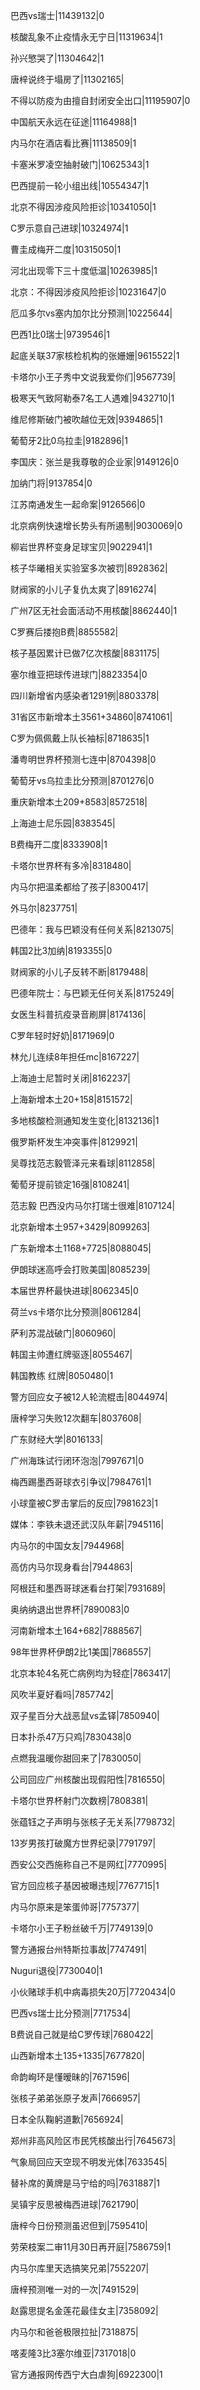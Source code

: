 巴西vs瑞士|11439132|0

核酸乱象不止疫情永无宁日|11319634|1

孙兴慜哭了|11304642|1

唐梓说终于塌房了|11302165|

不得以防疫为由擅自封闭安全出口|11195907|0

中国航天永远在征途|11164988|1

内马尔在酒店看比赛|11138509|1

卡塞米罗凌空抽射破门|10625343|1

巴西提前一轮小组出线|10554347|1

北京不得因涉疫风险拒诊|10341050|1

C罗示意自己进球|10324974|1

曹圭成梅开二度|10315050|1

河北出现零下三十度低温|10263985|1

北京：不得因涉疫风险拒诊|10231647|0

厄瓜多尔vs塞内加尔比分预测|10225644|

巴西1比0瑞士|9739546|1

起底关联37家核检机构的张姗姗|9615522|1

卡塔尔小王子秀中文说我爱你们|9567739|

极寒天气致阿勒泰7名工人遇难|9432710|1

维尼修斯破门被吹越位无效|9394865|1

葡萄牙2比0乌拉圭|9182896|1

李国庆：张兰是我尊敬的企业家|9149126|0

加纳门将|9137854|0

江苏南通发生一起命案|9126566|0

北京病例快速增长势头有所遏制|9030069|0

柳岩世界杯变身足球宝贝|9022941|1

核子华曦相关实验室多次被罚|8928362|

财阀家的小儿子复仇太爽了|8916274|

广州7区无社会面活动不用核酸|8862440|1

C罗赛后搂抱B费|8855582|

核子基因累计已做7亿次核酸|8831175|

塞尔维亚把球传进球门|8823354|0

四川新增省内感染者1291例|8803378|

31省区市新增本土3561+34860|8741061|

C罗为佩佩戴上队长袖标|8718635|1

潘粤明世界杯预测七连中|8704398|0

葡萄牙vs乌拉圭比分预测|8701276|0

重庆新增本土209+8583|8572518|

上海迪士尼乐园|8383545|

B费梅开二度|8333908|1

卡塔尔世界杯有多冷|8318480|

内马尔把温柔都给了孩子|8300417|

外马尔|8237751|

巴德年：我与巴颖没有任何关系|8213075|

韩国2比3加纳|8193355|0

财阀家的小儿子反转不断|8179488|

巴德年院士：与巴颖无任何关系|8175249|

女医生科普抗疫录音刷屏|8174136|

C罗年轻时好奶|8171969|0

林允儿连续8年担任mc|8167227|

上海迪士尼暂时关闭|8162237|

上海新增本土20+158|8151572|

多地核酸检测通知发生变化|8132136|1

俄罗斯杯发生冲突事件|8129921|

吴尊找范志毅管泽元来看球|8112858|

葡萄牙提前锁定16强|8108241|

范志毅 巴西没内马尔打瑞士很难|8107124|

北京新增本土957+3429|8099263|

广东新增本土1168+7725|8088045|

伊朗球迷高呼会打败美国|8085239|

本届世界杯最快进球|8062345|0

荷兰vs卡塔尔比分预测|8061284|

萨利苏混战破门|8060960|

韩国主帅遭红牌驱逐|8055467|

韩国教练 红牌|8050480|1

警方回应女子被12人轮流棍击|8044974|

唐梓学习失败12次翻车|8037608|

广东财经大学|8016133|

广州海珠试行闭环泡泡|7997671|0

梅西踢墨西哥球衣引争议|7984761|1

小球童被C罗击掌后的反应|7981623|1

媒体：李铁未退还武汉队年薪|7945116|

内马尔的中国女友|7944968|

高仿内马尔现身看台|7944863|

阿根廷和墨西哥球迷看台打架|7931689|

奥纳纳退出世界杯|7890083|0

河南新增本土164+682|7888567|

98年世界杯伊朗2比1美国|7868557|

北京本轮4名死亡病例均为轻症|7863417|

风吹半夏好看吗|7857742|

双子星百分大战恶鼠vs孟铎|7850940|

日本扑杀47万只鸡|7830438|0

点燃我温暖你甜回来了|7830050|

公司回应广州核酸出现假阳性|7816550|

卡塔尔世界杯射门次数榜|7808381|

张蕴钰之子声明与张核子无关系|7798732|

13岁男孩打破魔方世界纪录|7791797|

西安公交西施称自己不是网红|7770995|

官方回应核子基因被曝违规|7767715|1

内马尔原来是笨蛋帅哥|7757377|

卡塔尔小王子粉丝破千万|7749139|0

警方通报台州特斯拉事故|7747491|

Nuguri退役|7730040|1

小伙赌球手机中病毒损失20万|7720434|0

巴西vs瑞士比分预测|7717534|

B费说自己就是给C罗传球|7680422|

山西新增本土135+1335|7677820|

命韵峋环是懂暧昧的|7671596|

张核子弟弟张原子发声|7666957|

日本全队鞠躬道歉|7656924|

郑州非高风险区市民凭核酸出行|7645673|

气象局回应天空现不明发光体|7633545|

替补席的黄牌是马宁给的吗|7631887|1

吴镇宇反思被梅西进球|7621790|

唐梓今日份预测虽迟但到|7595410|

劳荣枝案二审11月30日再开庭|7586759|1

内马尔库里天选搞笑兄弟|7552207|

唐梓预测唯一对的一次|7491529|

赵露思提名金莲花最佳女主|7358092|

内马尔和爸爸极限拉扯|7318875|

喀麦隆3比3塞尔维亚|7317018|0

官方通报网传西宁大白虐狗|6922300|1

